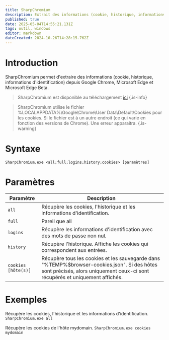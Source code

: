 ```yaml
---
title: SharpChromium
description: Extrait des informations (cookie, historique, informations d'identification) depuis Google Chrome, Microsoft Edge et Microsoft Edge Beta.
published: true
date: 2025-05-04T14:55:21.131Z
tags: outil, windows
editor: markdown
dateCreated: 2024-10-26T14:28:15.762Z
---
```


# Introduction

SharpChromium permet d'extraire des informations (cookie, historique, informations d'identification) depuis Google Chrome, Microsoft Edge et Microsoft Edge Beta.

> SharpChromium est disponible au téléchargement [ici](https://github.com/djhohnstein/SharpChromium)
> {.is-info}

> SharpChromium utilise le fichier %LOCALAPPDATA%\Google\Chrome\User Data\Default\Cookies pour les cookies. Si le fichier est à un autre endroit (ce qui varie en fonction des versions de Chrome). Une erreur apparaitra.
> {.is-warning}

# Syntaxe

`SharpChromium.exe <all;full;logins;history;cookies> [paramètres]`

# Paramètres

| Paramètre           | Description                                                                                                                                                                  |
| ------------------- | ---------------------------------------------------------------------------------------------------------------------------------------------------------------------------- |
| `all`               | Récupère les cookies, l'historique et les informations d'identification.                                                                                                     |
| `full`              | Pareil que all                                                                                                                                                               |
| `logins`            | Récupère les informations d'identification avec des mots de passe non nul.                                                                                                   |
| `history`           | Récupère l'historique. Affiche les cookies qui correspondent aux entrées.                                                                                                    |
| `cookies [hôte(s)]` | Récupère tous les cookies et les sauvegarde dans "%TEMP%\$browser-cookies.json". Si des hôtes sont précisés, alors uniquement ceux-ci sont récupérés et uniquement affichés. |

# Exemples

Récupère les cookies, l'historique et les informations d'identification.
`SharpChromium.exe all`

Récupère les cookies de l'hôte mydomain.
`SharpChromium.exe cookies mydomain`

